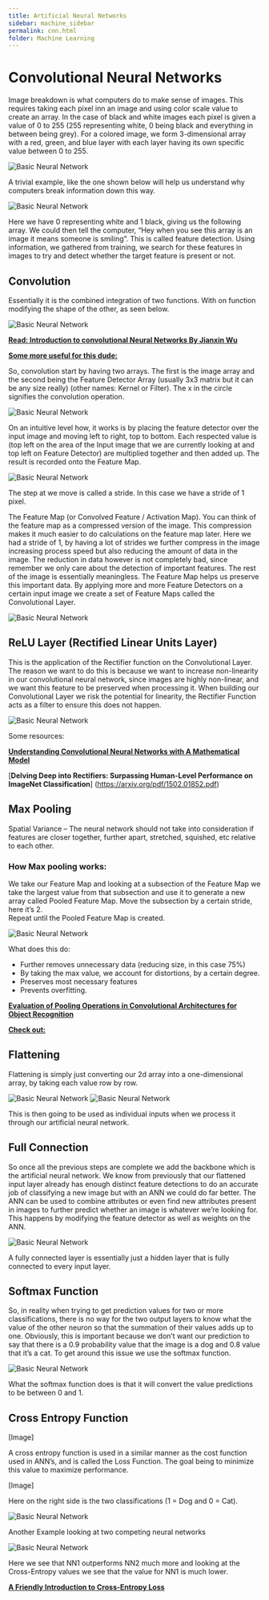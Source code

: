 ```yaml
---
title: Artificial Neural Networks
sidebar: machine_sidebar
permalink: cnn.html
folder: Machine Learning
---
```


# Convolutional Neural Networks
Image breakdown is what computers do to make sense of images. This requires taking each pixel inn an image and using color scale value to create an array. In the case of black and white images each pixel is given a value of 0 to 255 (255 representing white, 0 being black and everything in between being grey). For a colored image, we form 3-dimensional array with a red, green, and blue layer with each layer having its own specific value between 0 to 255. 

<img src="\images\machine-learning\DeepLearning\cnn1.png" alt="Basic Neural Network">

A trivial example, like the one shown below will help us understand why computers break information down this way. 

<img src="\images\machine-learning\DeepLearning\cnn2.png" alt="Basic Neural Network">

Here we have 0 representing white and 1 black, giving us the following array. We could then tell the computer, “Hey when you see this array is an image it means someone is smiling”. This is called feature detection. Using information, we gathered from training, we search for these features in images to try and detect whether the target feature is present or not. 

## Convolution 

Essentially it is the combined integration of two functions. With on function modifying the shape of the other, as seen below.

<img src="\images\machine-learning\DeepLearning\cnn3.png" alt="Basic Neural Network">

[**Read: Introduction to convolutional Neural Networks By Jianxin Wu**](https://cs.nju.edu.cn/wujx/paper/CNN.pdf)

[**Some more useful for this dude:**](https://cs.nju.edu.cn/wujx)

So, convolution start by having two arrays. The first is the image array and the second being the Feature Detector Array (usually 3x3 matrix but it can be any size really) (other names: Kernel or Filter). The x in the circle signifies the convolution operation. 

<img src="\images\machine-learning\DeepLearning\cnn4.png" alt="Basic Neural Network">

On an intuitive level how, it works is by placing the feature detector over the input image and moving left to right, top to bottom. Each respected value is (top left on the area of the Input image that we are currently looking at and top left on Feature Detector) are multiplied together and then added up. The result is recorded onto the Feature Map. 

<img src="\images\machine-learning\DeepLearning\cnn6.gif" alt="Basic Neural Network">

The step at we move is called a stride. In this case we have a stride of 1 pixel. 

The Feature Map (or Convolved Feature / Activation Map). You can think of the feature map as a compressed version of the image. This compression makes it much easier to do calculations on the feature map later. Here we had a stride of 1, by having a lot of strides we further compress in the image increasing process speed but also reducing the amount of data in the image. The reduction in data however is not completely bad, since remember we only care about the detection of important features. The rest of the image is essentially meaningless. The Feature Map helps us preserve this important data.
By applying more and more Feature Detectors on a certain input image we create a set of Feature Maps called the Convolutional Layer. 

<img src="\images\machine-learning\DeepLearning\cnn7.png" alt="Basic Neural Network">

## ReLU Layer (Rectified Linear Units Layer)

This is the application of the Rectifier function on the Convolutional Layer. The reason we want to do this is because we want to increase non-linearity in our convolutional neural network, since images are highly non-linear, and we want this feature to be preserved when processing it. When building our Convolutional Layer we risk the potential for linearity, the Rectifier Function acts as a filter to ensure this does not happen. 

<img src="\images\machine-learning\DeepLearning\cnn8.png" alt="Basic Neural Network">

Some resources:

[**Understanding Convolutional Neural Networks with A
Mathematical Model**](https://arxiv.org/pdf/1609.04112.pdf)

[**Delving Deep into Rectifiers:
Surpassing Human-Level Performance on ImageNet Classification**]
(https://arxiv.org/pdf/1502.01852.pdf)

## Max Pooling 

Spatial Variance – The neural network should not take into consideration if features are closer together, further apart, stretched, squished, etc relative to each other. 

### How Max pooling works:

We take our Feature Map and looking at a subsection of the Feature Map we take the largest value from that subsection and use it to generate a new array called Pooled Feature Map. 
Move the subsection by a certain stride, here it’s 2.  
Repeat until the Pooled Feature Map is created. 

<img src="\images\machine-learning\DeepLearning\cnn9.png" alt="Basic Neural Network">

What does this do:
-	Further removes unnecessary data (reducing size, in this case 75%)
-	By taking the max value, we account for distortions, by a certain degree.
-	Preserves most necessary features
-	Prevents overfitting. 

[**Evaluation of Pooling Operations in
Convolutional Architectures for Object
Recognition**](http://ais.uni-bonn.de/papers/icann2010_maxpool.pdf)

[**Check out:**](scs.ryerson.ca/~aharley/vis/conv/flat.html)  

## Flattening 

Flattening is simply just converting our 2d array into a one-dimensional array, by taking each value row by row. 

<img src="\images\machine-learning\DeepLearning\cnn10.png" alt="Basic Neural Network">
<img src="\images\machine-learning\DeepLearning\cnn11.png" alt="Basic Neural Network">

This is then going to be used as individual inputs when we process it through our artificial neural network. 

## Full Connection 

So once all the previous steps are complete we add the backbone which is the artificial neural network. 
We know from previously that our flattened input layer already has enough distinct feature detections to do an accurate job of classifying a new image but with an ANN we could do far better. The ANN can be used to combine attributes or even find new attributes present in images to further predict whether an image is whatever we’re looking for. This happens by modifying the feature detector as well as weights on the ANN.

<img src="\images\machine-learning\DeepLearning\cnn13.png" alt="Basic Neural Network">

A fully connected layer is essentially just a hidden layer that is fully connected to every input layer. 

## Softmax Function

So, in reality when trying to get prediction values for two or more classifications, there is no way for the two output layers to know what the value of the other neuron so that the summation of their values adds up to one. Obviously, this is important because we don’t want our prediction to say that there is a 0.9 probability value that the image is a dog and 0.8 value that it’s a cat. 
To get around this issue we use the softmax function. 

<img src="\images\machine-learning\DeepLearning\cnn16.png" alt="Basic Neural Network">

What the softmax function does is that it will convert the value predictions to be between 0 and 1. 

## Cross Entropy Function

[Image]
 
A cross entropy function is used in a similar manner as the cost function used in ANN’s, and is called the Loss Function. The goal being to minimize this value to maximize performance. 

[Image]

Here on the right side is the two classifications (1 = Dog and 0 = Cat).

<img src="\images\machine-learning\DeepLearning\cnn14.png" alt="Basic Neural Network">

Another Example looking at two competing neural networks

<img src="\images\machine-learning\DeepLearning\cnn15.png" alt="Basic Neural Network">

Here we see that NN1 outperforms NN2 much more and looking at the Cross-Entropy values we see that the value for NN1 is much lower. 

[**A Friendly Introduction to Cross-Entropy Loss**](http://rdipietro.github.io/friendly-intro-to-cross-entropy-loss/)
